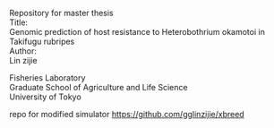 Repository for master thesis  
Title:  
Genomic prediction of host resistance to Heterobothrium okamotoi in Takifugu rubripes       
Author:   
Lin zijie 
  
Fisheries Laboratory      
Graduate School of Agriculture and Life Science    
University of Tokyo   

repo for modified simulator 
https://github.com/gglinzijie/xbreed
